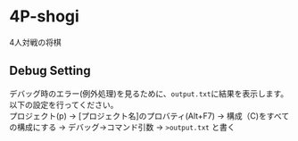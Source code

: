 # 4P-shogi
4人対戦の将棋

## Debug Setting
デバッグ時のエラー(例外処理)を見るために、`output.txt`に結果を表示します。  
以下の設定を行ってください。  
プロジェクト(p) → [プロジェクト名]のプロバティ(Alt+F7) → 構成（C)をすべての構成にする → デバッグ→コマンド引数 → `>output.txt` と書く  